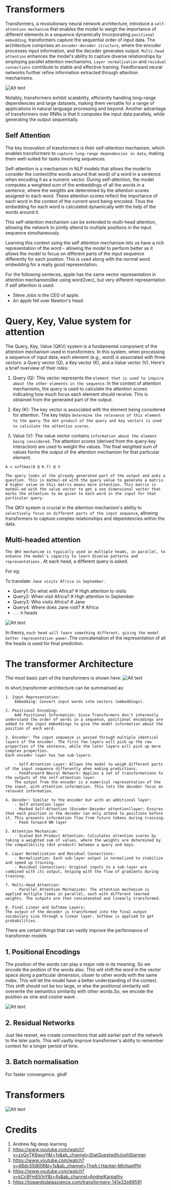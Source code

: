 # Transformers
Transformers, a revolutionary neural network architecture, introduce a `self-attention mechanism` that enables the model to weigh the importance of different elements in a sequence dynamically Incorporating `positional embedding`, transformers capture the sequential order of input data. The architecture comprises an `encoder-decoder structure`, where the encoder processes input information, and the decoder generates output. `Multi-head attention` enhances the model's ability to capture diverse relationships by employing parallel attention mechanisms. `Layer normalization` and `residual connections` contribute to stable and effective training. Feedforward neural networks further refine information extracted through attention mechanisms. 

![Alt text](BHzGVskWGS_3jEcYYi6miQ.png)

Notably, transformers exhibit scalability, efficiently handling long-range dependencies and large datasets, making them versatile for a range of applications in natural language processing and beyond. Another advantage of transformers over RNNs is that it computes the input data parallely, while generating the output sequentially. 

## Self Attention
The key innovation of transformers is their self-attention mechanism, which enables transformers to `capture long-range dependencies in data`, making them well-suited for tasks involving sequences.

Self-attention is a mechanism in NLP models that allows the model to consider the context(the words around that word) of a word in a sentence when encoding it as a numeric vector. During self-attention, the model computes a weighted sum of the embeddings of all the words in a sentence, where the weights are determined by the attention scores assigned to each word. These attention scores reflect the importance of each word in the context of the current word being encoded. Thus the embedding for each word is calculated dynamically with the help of the words around it.

This self-attention mechanism can be extended to multi-head attention, allowing the network to jointly attend to multiple positions in the input sequence simultaneously. 

Learning this context using the self attention mechanism lets us have a rich representation of the word - allowing the model to perform better as it allows the model to focus on different parts of the input sequence differently for each position. This is used along with the normal word embedding for a really good representation.

For the following senteces, apple has the same vector representation in attention mechanism(like using word2vec), but very different representation if self attention is used.
 - Steve Jobs is the CEO of apple.
 - An apple fell over Newton's head.

# Query, Key, Value system for attention
The Query, Key, Value (QKV) system is a fundamental component of the attention mechanism used in transformers. In this system, when processing a sequence of input data, each element (e.g., word) is associated with three vectors: a Query vector (Q), a Key vector (K), and a Value vector (V). Here's a brief overview of their roles:

1. Query (Q): This vector represents the `element that is used to inquire about the other elements in the sequence`. In the context of attention mechanisms, the query is used to calculate the attention scores indicating how much focus each element should receive. This is obtained from the generated part of the output.
   
2. Key (K): The key vector is associated with the element being considered for attention. The key helps `determine the relevance of this element to the query`. `The dot product of the query and key vectors is used to calculate the attention scores`.

3. Value (V): The value vector contains `information about the element being considered`. The attention scores (derived from the query-key interaction) are used to weight the values. The final weighted sum of values forms the output of the attention mechanism for that particular element.
   
``` A = softmax(Q @ K.T) @ V ```

    The query looks at the already generated part of the output and asks a question. This is matmul-ed with the query value to generate a matrix. A higher value on this matrix means more attention. This matrix is matmul-ed with the value vector to get a one dimensional vector that marks the attention to be given to each word in the input for that particular query.

The QKV system is crucial in the attention mechanism's ability to `selectively focus on different parts of the input sequence`, allowing transformers to capture complex relationships and dependencies within the data. 

## Multi-headed attention
`The QKV mechanism is typically used in multiple heads, in parallel, to enhance the model's capacity to learn diverse patterns and representations.`
At each head, a different query is asked. 

For eg: 

To translate: `Jane visits Africa in September.`
- Query1: Do what with Africa?  # High attention to visits
- Query2: When visit Africa?  # High attention to September
- Query3: Who visits Africa?  # Jane
- Query4: Where does Jane visit?  # Africa
- . . . h heads
  
![Alt text](<Screenshot from 2023-11-08 21-14-51.png>)

In theory, `each head will learn something different, giving the model better representation power.`The concatenation of the representation of all the heads is used for final prediction.

# The transformer Architecture
The most basic part of the transformers is shown here:
![Alt text](<Screenshot from 2023-11-08 21-23-09.png>)

In short,transformer architecture can be summarised as:

    1. Input Representation:
        Embedding: Convert input words into vectors (embeddings).

    2. Positional Encoding:
        Add Positional Information: Since Transformers don't inherently understand the order of words in a sequence, positional encodings are added to the input embeddings to give the model information about the position of each word.

    3. Encoder: The input sequence is passed through multiple identical layers of the encoder. The first few layers will pick up the raw properties of the sentence, while the later layers will pick up more complex properties. 
    Each encoder layer has two sub-layers:

        - Self-Attention Layer: Allows the model to weigh different parts of the input sequence differently when making predictions.
        - Feedforward Neural Network: Applies a set of transformations to the outputs of the self-attention layer.
        The output from the encoder is a numerical representation of the the input, with attention information. This lets the decoder focus on relevant information. 

    4. Decoder: Similar to the encoder but with an additional layer:
        - Self attention layer        - 
        - Masked Self-Attention (Encoder-Decoder attention)layer: Ensures that each position in the decoder can only attend to positions before it. This prevents information flow from future tokens during training.
        - Feed forward NN layer
    
    5. Attention Mechanism:
        - Scaled Dot-Product Attention: Calculates attention scores by taking a weighted sum of values, where the weights are determined by the compatibility (dot product) between a query and keys.

    6. Layer Normalization and Residual Connections:
        - Normalization: Each sub-layer output is normalized to stabilize and speed up training.
        - Residual Connections: Original inputs to a sub-layer are combined with its output, helping with the flow of gradients during training.

    7. Multi-Head Attention:
        - Parallel Attention Mechanisms: The attention mechanism is applied multiple times in parallel, each with different learned weights. The outputs are then concatenated and linearly transformed.
    
    8. Final Linear and Softmax Layers:
    The output of the decoder is transformed into the final output vocabulary size through a linear layer. Softmax is applied to get probabilities.


There are certain things that can vastly improve the performance of transformer models

## 1. Positional Encodings
The position of the words can play a major role in its meaning. So we encode the postion of the words also. This will shift the word in the vector space along a particular dimension, closer to other words with the same index. This will let the model have a better understanding of the context. This shift should not be too large, or else the positional similarity will overwrite the semantics similarity with other words.So, we encode the position as sine and cosine wave .

![Alt text](<Screenshot from 2023-11-08 21-33-22.png>)

## 2. Residual Networks
Just like resnet, we create connections that add earlier part of the network to the later parts. This will vastly improve transformer's ability to remember context for a longer period of time.

## 3. Batch normalisation
For faster convergence.
ghdf
# Transformers
![Alt text](<Screenshot from 2023-11-08 21-38-39.png>)

# Credits
1. Andrew Ng deep learning
2. https://www.youtube.com/watch?v=zxQyTK8quyY&t=1s&ab_channel=StatQuestwithJoshStarmer
3. https://www.youtube.com/watch?v=4Bdc55j80l8&t=1s&ab_channel=TheA.I.Hacker-MichaelPhi
4. https://www.youtube.com/watch?v=kCc8FmEb1nY&t=4s&ab_channel=AndrejKarpathy
5. https://towardsdatascience.com/transformers-141e32e69591  